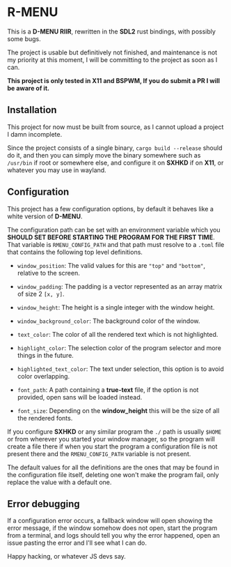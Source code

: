 # R-MENU

This is a **D-MENU RIIR**, rewritten in the **SDL2** rust bindings, with possibly some bugs.

The project is usable but definitively not finished, and maintenance is not my priority
at this moment, I will be committing to the project as soon as I can.

**This project is only tested in X11 and BSPWM, If you do submit a PR I will be aware of it.**

## Installation

This project for now must be built from source, as I cannot upload a project I damn incomplete.

Since the project consists of a single binary, `cargo build --release` should do it, and then
you can simply move the binary somewhere such as `/usr/bin` if root or somewhere else, and configure
it on **SXHKD** if on **X11**, or whatever you may use in wayland.

## Configuration

This project has a few configuration options, by default it behaves like a white version of **D-MENU**.

The configuration path can be set with an environment variable which you **SHOULD SET BEFORE STARTING
THE PROGRAM FOR THE FIRST TIME**. That variable is `RMENU_CONFIG_PATH` and that path must resolve
to a `.toml` file that contains the following top level definitions.

- `window_position`: The valid values for this are `"top"` and `"bottom"`, relative to the screen.
- `window_padding`: The padding is a vector represented as an array matrix of size 2 `[x, y]`.
- `window_height`: The height is a single integer with the window height.

- `window_background_color`: The background color of the window.
- `text_color`: The color of all the rendered text which is not highlighted.
- `highlight_color`: The selection color of the program selector and more things in the future.
- `highlighted_text_color`: The text under selection, this option is to avoid color overlapping.

- `font_path`: A path containing a **true-text** file, if the option is not provided, open sans
will be loaded instead.
- `font_size`: Depending on the **window_height** this will be the size of all the rendered fonts.

If you configure **SXHKD** or any similar program the `./` path is usually `$HOME` or
from wherever you started your window manager, so the program will create a file there
if when you start the program a configuration file is not present there and the `RMENU_CONFIG_PATH`
variable is not present.

The default values for all the definitions are the ones that may be found in the configuration file
itself, deleting one won't make the program fail, only replace the value with a default one.

## Error debugging

If a configuration error occurs, a fallback window will open showing the error message,
if the window somehow does not open, start the program from a terminal, and logs should
tell you why the error happened, open an issue pasting the error and I'll see what I can
do.

Happy hacking, or whatever JS devs say.
